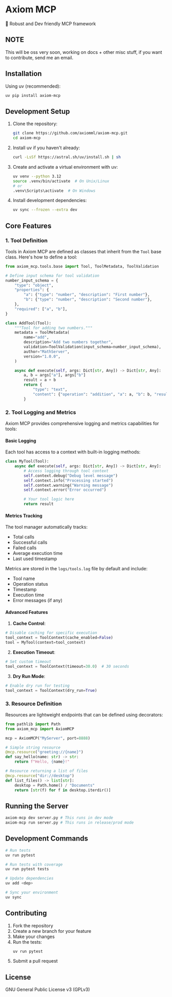 # Axiom MCP

🚀  Robust and Dev friendly MCP framework 

## NOTE

This will be oss very soon, working on docs + other misc stuff, if you want
to contribute, send me an email.

## Installation

Using uv (recommended):
```bash
uv pip install axiom-mcp
```

## Development Setup

1. Clone the repository:
   ```bash
   git clone https://github.com/axiomml/axiom-mcp.git
   cd axiom-mcp
   ```

2. Install uv if you haven't already:
   ```bash
   curl -LsSf https://astral.sh/uv/install.sh | sh
   ```

3. Create and activate a virtual environment with uv:
   ```bash
   uv venv --python 3.12
   source .venv/bin/activate  # On Unix/Linux
   # or
   .venv\Scripts\activate  # On Windows
   ```

4. Install development dependencies:
   ```bash
   uv sync --frozen --extra dev
   ```

## Core Features

### 1. Tool Definition

Tools in Axiom MCP are defined as classes that inherit from the `Tool` base class. Here's how to define a tool:

```python
from axiom_mcp.tools.base import Tool, ToolMetadata, ToolValidation

# Define input schema for tool validation
number_input_schema = {
    "type": "object",
    "properties": {
        "a": {"type": "number", "description": "First number"},
        "b": {"type": "number", "description": "Second number"},
    },
    "required": ["a", "b"],
}

class AddTool(Tool):
    """Tool for adding two numbers."""
    metadata = ToolMetadata(
        name="add",
        description="Add two numbers together",
        validation=ToolValidation(input_schema=number_input_schema),
        author="MathServer",
        version="1.0.0",
    )

    async def execute(self, args: Dict[str, Any]) -> Dict[str, Any]:
        a, b = args["a"], args["b"]
        result = a + b
        return {
            "type": "text",
            "content": {"operation": "addition", "a": a, "b": b, "result": result},
        }
```

### 2. Tool Logging and Metrics

Axiom MCP provides comprehensive logging and metrics capabilities for tools:

#### Basic Logging

Each tool has access to a context with built-in logging methods:

```python
class MyTool(Tool):
    async def execute(self, args: Dict[str, Any]) -> Dict[str, Any]:
        # Access logging through tool context
        self.context.debug("Debug level message")
        self.context.info("Processing started")
        self.context.warning("Warning message")
        self.context.error("Error occurred")

        # Your tool logic here
        return result
```

#### Metrics Tracking

The tool manager automatically tracks:
- Total calls
- Successful calls
- Failed calls
- Average execution time
- Last used timestamp

Metrics are stored in the `logs/tools.log` file by default and include:
- Tool name
- Operation status
- Timestamp
- Execution time
- Error messages (if any)

#### Advanced Features

1. **Cache Control**:
```python
# Disable caching for specific execution
tool_context = ToolContext(cache_enabled=False)
tool = MyTool(context=tool_context)
```

2. **Execution Timeout**:
```python
# Set custom timeout
tool_context = ToolContext(timeout=30.0)  # 30 seconds
```

3. **Dry Run Mode**:
```python
# Enable dry run for testing
tool_context = ToolContext(dry_run=True)
```

### 3. Resource Definition

Resources are lightweight endpoints that can be defined using decorators:

```python
from pathlib import Path
from axiom_mcp import AxiomMCP

mcp = AxiomMCP("MyServer", port=8888)

# Simple string resource
@mcp.resource("greeting://{name}")
def say_hello(name: str) -> str:
    return f"Hello, {name}!"

# Resource returning a list of files
@mcp.resource("dir://desktop")
def list_files() -> list[str]:
    desktop = Path.home() / "Documents"
    return [str(f) for f in desktop.iterdir()]
```

## Running the Server

```python
axiom-mcp dev server.py # This runs in dev mode
axiom-mcp run server.py # This runs in release/prod mode
```

## Development Commands

```bash
# Run tests
uv run pytest

# Run tests with coverage
uv run pytest tests

# Update dependencies
uv add <dep>

# Sync your environment
uv sync
```

## Contributing

1. Fork the repository
2. Create a new branch for your feature
3. Make your changes
4. Run the tests:
   ```bash
   uv run pytest
   ```
5. Submit a pull request

## License
GNU General Public License v3 (GPLv3)
